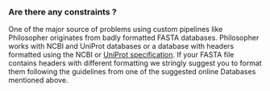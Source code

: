 ### Are there any constraints ?

One of the major source of problems using custom pipelines like Philosopher originates from badly formatted FASTA databases. Philosopher works with NCBI and UniProt databases or a database with headers formatted using the NCBI or [UniProt specification](http://www.uniprot.org/help/fasta-headers). If your FASTA file contains headers with different formatting we stringly suggest you to format them following the guidelines from one of the suggested online Databases mentioned above.
